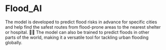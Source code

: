 # Flood_AI
The model is developed  to predict flood risks in advance for specific cities and help find the safest routes from flood-prone areas to the nearest shelter or hospital. 🏡💡
The  model can also be trained to predict floods in other parts of the world, making it a versatile tool for tackling urban flooding globally.
